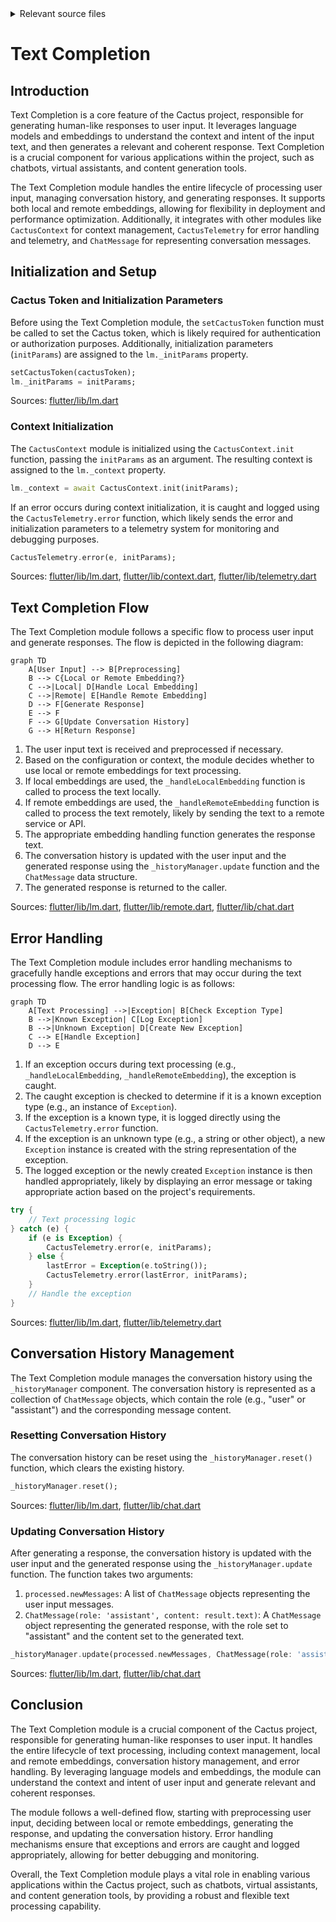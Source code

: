 <details>
<summary>Relevant source files</summary>

The following files were used as context for generating this wiki page:

- [flutter/lib/lm.dart](https://github.com/agattani123/cactus/blob/main/flutter/lib/lm.dart)
- [react/src/lm.ts](https://github.com/agattani123/cactus/blob/main/react/src/lm.ts)
- [flutter/lib/types.dart](https://github.com/agattani123/cactus/blob/main/flutter/lib/types.dart)
- [flutter/lib/context.dart](https://github.com/agattani123/cactus/blob/main/flutter/lib/context.dart)
- [flutter/lib/telemetry.dart](https://github.com/agattani123/cactus/blob/main/flutter/lib/telemetry.dart)
- [flutter/lib/remote.dart](https://github.com/agattani123/cactus/blob/main/flutter/lib/remote.dart)
- [flutter/lib/chat.dart](https://github.com/agattani123/cactus/blob/main/flutter/lib/chat.dart)
</details>

# Text Completion

## Introduction

Text Completion is a core feature of the Cactus project, responsible for generating human-like responses to user input. It leverages language models and embeddings to understand the context and intent of the input text, and then generates a relevant and coherent response. Text Completion is a crucial component for various applications within the project, such as chatbots, virtual assistants, and content generation tools.

The Text Completion module handles the entire lifecycle of processing user input, managing conversation history, and generating responses. It supports both local and remote embeddings, allowing for flexibility in deployment and performance optimization. Additionally, it integrates with other modules like `CactusContext` for context management, `CactusTelemetry` for error handling and telemetry, and `ChatMessage` for representing conversation messages.

## Initialization and Setup

### Cactus Token and Initialization Parameters

Before using the Text Completion module, the `setCactusToken` function must be called to set the Cactus token, which is likely required for authentication or authorization purposes. Additionally, initialization parameters (`initParams`) are assigned to the `lm._initParams` property.

```dart
setCactusToken(cactusToken);
lm._initParams = initParams;
```

Sources: [flutter/lib/lm.dart](https://github.com/agattani123/cactus/blob/main/flutter/lib/lm.dart)

### Context Initialization

The `CactusContext` module is initialized using the `CactusContext.init` function, passing the `initParams` as an argument. The resulting context is assigned to the `lm._context` property.

```dart
lm._context = await CactusContext.init(initParams);
```

If an error occurs during context initialization, it is caught and logged using the `CactusTelemetry.error` function, which likely sends the error and initialization parameters to a telemetry system for monitoring and debugging purposes.

```dart
CactusTelemetry.error(e, initParams);
```

Sources: [flutter/lib/lm.dart](https://github.com/agattani123/cactus/blob/main/flutter/lib/lm.dart), [flutter/lib/context.dart](https://github.com/agattani123/cactus/blob/main/flutter/lib/context.dart), [flutter/lib/telemetry.dart](https://github.com/agattani123/cactus/blob/main/flutter/lib/telemetry.dart)

## Text Completion Flow

The Text Completion module follows a specific flow to process user input and generate responses. The flow is depicted in the following diagram:

```mermaid
graph TD
    A[User Input] --> B[Preprocessing]
    B --> C{Local or Remote Embedding?}
    C -->|Local| D[Handle Local Embedding]
    C -->|Remote| E[Handle Remote Embedding]
    D --> F[Generate Response]
    E --> F
    F --> G[Update Conversation History]
    G --> H[Return Response]
```

1. The user input text is received and preprocessed if necessary.
2. Based on the configuration or context, the module decides whether to use local or remote embeddings for text processing.
3. If local embeddings are used, the `_handleLocalEmbedding` function is called to process the text locally.
4. If remote embeddings are used, the `_handleRemoteEmbedding` function is called to process the text remotely, likely by sending the text to a remote service or API.
5. The appropriate embedding handling function generates the response text.
6. The conversation history is updated with the user input and the generated response using the `_historyManager.update` function and the `ChatMessage` data structure.
7. The generated response is returned to the caller.

Sources: [flutter/lib/lm.dart](https://github.com/agattani123/cactus/blob/main/flutter/lib/lm.dart), [flutter/lib/remote.dart](https://github.com/agattani123/cactus/blob/main/flutter/lib/remote.dart), [flutter/lib/chat.dart](https://github.com/agattani123/cactus/blob/main/flutter/lib/chat.dart)

## Error Handling

The Text Completion module includes error handling mechanisms to gracefully handle exceptions and errors that may occur during the text processing flow. The error handling logic is as follows:

```mermaid
graph TD
    A[Text Processing] -->|Exception| B[Check Exception Type]
    B -->|Known Exception| C[Log Exception]
    B -->|Unknown Exception| D[Create New Exception]
    C --> E[Handle Exception]
    D --> E
```

1. If an exception occurs during text processing (e.g., `_handleLocalEmbedding`, `_handleRemoteEmbedding`), the exception is caught.
2. The caught exception is checked to determine if it is a known exception type (e.g., an instance of `Exception`).
3. If the exception is a known type, it is logged directly using the `CactusTelemetry.error` function.
4. If the exception is an unknown type (e.g., a string or other object), a new `Exception` instance is created with the string representation of the exception.
5. The logged exception or the newly created `Exception` instance is then handled appropriately, likely by displaying an error message or taking appropriate action based on the project's requirements.

```dart
try {
    // Text processing logic
} catch (e) {
    if (e is Exception) {
        CactusTelemetry.error(e, initParams);
    } else {
        lastError = Exception(e.toString());
        CactusTelemetry.error(lastError, initParams);
    }
    // Handle the exception
}
```

Sources: [flutter/lib/lm.dart](https://github.com/agattani123/cactus/blob/main/flutter/lib/lm.dart), [flutter/lib/telemetry.dart](https://github.com/agattani123/cactus/blob/main/flutter/lib/telemetry.dart)

## Conversation History Management

The Text Completion module manages the conversation history using the `_historyManager` component. The conversation history is represented as a collection of `ChatMessage` objects, which contain the role (e.g., "user" or "assistant") and the corresponding message content.

### Resetting Conversation History

The conversation history can be reset using the `_historyManager.reset()` function, which clears the existing history.

```dart
_historyManager.reset();
```

Sources: [flutter/lib/lm.dart](https://github.com/agattani123/cactus/blob/main/flutter/lib/lm.dart), [flutter/lib/chat.dart](https://github.com/agattani123/cactus/blob/main/flutter/lib/chat.dart)

### Updating Conversation History

After generating a response, the conversation history is updated with the user input and the generated response using the `_historyManager.update` function. The function takes two arguments:

1. `processed.newMessages`: A list of `ChatMessage` objects representing the user input messages.
2. `ChatMessage(role: 'assistant', content: result.text)`: A `ChatMessage` object representing the generated response, with the role set to "assistant" and the content set to the generated text.

```dart
_historyManager.update(processed.newMessages, ChatMessage(role: 'assistant', content: result.text));
```

Sources: [flutter/lib/lm.dart](https://github.com/agattani123/cactus/blob/main/flutter/lib/lm.dart), [flutter/lib/chat.dart](https://github.com/agattani123/cactus/blob/main/flutter/lib/chat.dart)

## Conclusion

The Text Completion module is a crucial component of the Cactus project, responsible for generating human-like responses to user input. It handles the entire lifecycle of text processing, including context management, local and remote embeddings, conversation history management, and error handling. By leveraging language models and embeddings, the module can understand the context and intent of user input and generate relevant and coherent responses.

The module follows a well-defined flow, starting with preprocessing user input, deciding between local or remote embeddings, generating the response, and updating the conversation history. Error handling mechanisms ensure that exceptions and errors are caught and logged appropriately, allowing for better debugging and monitoring.

Overall, the Text Completion module plays a vital role in enabling various applications within the Cactus project, such as chatbots, virtual assistants, and content generation tools, by providing a robust and flexible text processing capability.